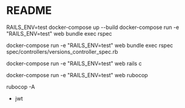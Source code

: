# README

RAILS_ENV=test docker-compose up --build
docker-compose run -e "RAILS_ENV=test" web bundle exec rspec

docker-compose run -e "RAILS_ENV=test" web bundle exec rspec spec/controllers/versions_controller_spec.rb


docker-compose run -e "RAILS_ENV=test" web rails c

docker-compose run -e "RAILS_ENV=test" web rubocop

rubocop -A
- jwt
